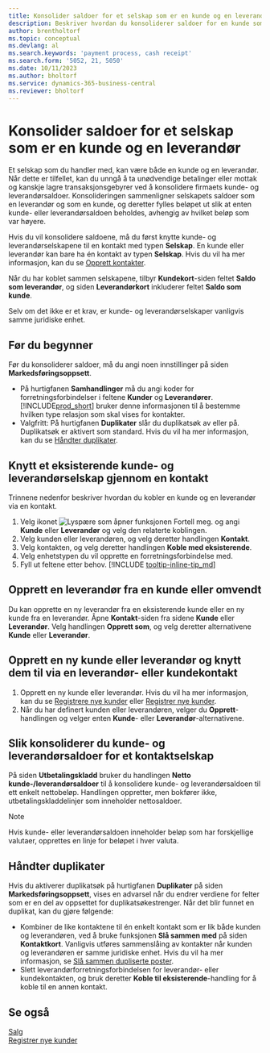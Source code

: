 ```yaml
---
title: Konsolider saldoer for et selskap som er en kunde og en leverandør
description: Beskriver hvordan du konsoliderer saldoer for en kunde som også er en leverandør.
author: brentholtorf
ms.topic: conceptual
ms.devlang: al
ms.search.keywords: 'payment process, cash receipt'
ms.search.form: '5052, 21, 5050'
ms.date: 10/11/2023
ms.author: bholtorf
ms.service: dynamics-365-business-central
ms.reviewer: bholtorf
---
```

# Konsolider saldoer for et selskap som er en kunde og en leverandør
Et selskap som du handler med, kan være både en kunde og en leverandør. Når dette er tilfellet, kan du unngå å ta unødvendige betalinger eller mottak og kanskje lagre transaksjonsgebyrer ved å konsolidere firmaets kunde- og leverandørsaldoer. Konsolideringen sammenligner selskapets saldoer som en leverandør og som en kunde, og deretter fylles beløpet ut slik at enten kunde- eller leverandørsaldoen beholdes, avhengig av hvilket beløp som var høyere. 

Hvis du vil konsolidere saldoene, må du først knytte kunde- og leverandørselskapene til en kontakt med typen **Selskap**. En kunde eller leverandør kan bare ha én kontakt av typen **Selskap**. Hvis du vil ha mer informasjon, kan du se [Opprett kontakter](marketing-create-contact-companies.md).

Når du har koblet sammen selskapene, tilbyr **Kundekort**-siden feltet **Saldo som leverandør**, og siden **Leverandørkort** inkluderer feltet **Saldo som kunde**.

Selv om det ikke er et krav, er kunde- og leverandørselskaper vanligvis samme juridiske enhet. 

## Før du begynner
Før du konsoliderer saldoer, må du angi noen innstillinger på siden **Markedsføringsoppsett**. 

* På hurtigfanen **Samhandlinger** må du angi koder for forretningsforbindelser i feltene **Kunder** og **Leverandører**. [!INCLUDE[prod_short](includes/prod_short.md)] bruker denne informasjonen til å bestemme hvilken type relasjon som skal vises for kontakter. 
* Valgfritt: På hurtigfanen **Duplikater** slår du duplikatsøk av eller på. Duplikatsøk er aktivert som standard. Hvis du vil ha mer informasjon, kan du se [Håndter duplikater](#handling-duplicates). 

## Knytt et eksisterende kunde- og leverandørselskap gjennom en kontakt
Trinnene nedenfor beskriver hvordan du kobler en kunde og en leverandør via en kontakt.

1. Velg ikonet ![Lyspære som åpner funksjonen Fortell meg.](media/ui-search/search_small.png "Fortell hva du vil gjøre") og angi **Kunde** eller **Leverandør** og velg den relaterte koblingen.
2. Velg kunden eller leverandøren, og velg deretter handlingen **Kontakt**.   
3. Velg kontakten, og velg deretter handlingen **Koble med eksisterende**.
4. Velg enhetstypen du vil opprette en forretningsforbindelse med.
5. Fyll ut feltene etter behov. [!INCLUDE [tooltip-inline-tip_md](includes/tooltip-inline-tip_md.md)]

## Opprett en leverandør fra en kunde eller omvendt
Du kan opprette en ny leverandør fra en eksisterende kunde eller en ny kunde fra en leverandør. Åpne **Kontakt**-siden fra sidene **Kunde** eller **Leverandør**. Velg handlingen **Opprett som**, og velg deretter alternativene **Kunde** eller **Leverandør**. 

## Opprett en ny kunde eller leverandør og knytt dem til via en leverandør- eller kundekontakt
1. Opprett en ny kunde eller leverandør. Hvis du vil ha mer informasjon, kan du se [Registrere nye kunder](sales-how-register-new-customers.md) eller [Registrer nye kunder](sales-how-register-new-customers.md).
2. Når du har definert kunden eller leverandøren, velger du **Opprett**-handlingen og velger enten **Kunde**- eller **Leverandør**-alternativene. 

## Slik konsoliderer du kunde- og leverandørsaldoer for et kontaktselskap
På siden **Utbetalingskladd** bruker du handlingen **Netto kunde-/leverandørsaldoer** til å konsolidere kunde- og leverandørsaldoen til ett enkelt nettobeløp. Handlingen oppretter, men bokfører ikke, utbetalingskladdelinjer som inneholder nettosaldoer.

> [!NOTE]
> Hvis kunde- eller leverandørsaldoen inneholder beløp som har forskjellige valutaer, opprettes en linje for beløpet i hver valuta.

## Håndter duplikater
Hvis du aktiverer duplikatsøk på hurtigfanen **Duplikater** på siden **Markedsføringsoppsett**, vises en advarsel når du endrer verdiene for felter som er en del av oppsettet for duplikatsøkestrenger. Når det blir funnet en duplikat, kan du gjøre følgende:

* Kombiner de like kontaktene til én enkelt kontakt som er lik både kunden og leverandøren, ved å bruke funksjonen **Slå sammen med** på siden **Kontaktkort**. Vanligvis utføres sammenslåing av kontakter når kunden og leverandøren er samme juridiske enhet. Hvis du vil ha mer informasjon, se [Slå sammen dupliserte poster](sales-how-merge-duplicate-records.md). 
* Slett leverandørforretningsforbindelsen for leverandør- eller kundekontakten, og bruk deretter **Koble til eksisterende**-handling for å koble til en annen kontakt.    

## Se også
[Salg](sales-manage-sales.md)  
[Registrer nye kunder](sales-how-register-new-customers.md)  
